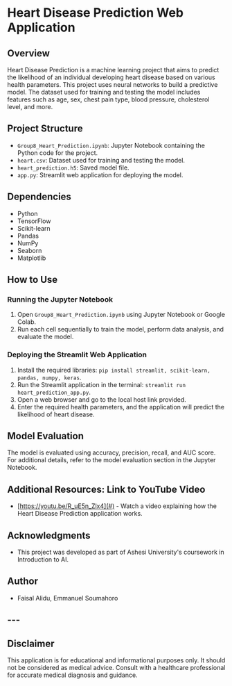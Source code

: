 # Heart Disease Prediction Web Application

## Overview

Heart Disease Prediction is a machine learning project that aims to predict the likelihood of an individual developing heart disease based on various health parameters. This project uses neural networks to build a predictive model. The dataset used for training and testing the model includes features such as age, sex, chest pain type, blood pressure, cholesterol level, and more.

## Project Structure

- `Group8_Heart_Prediction.ipynb`: Jupyter Notebook containing the Python code for the project.
- `heart.csv`: Dataset used for training and testing the model.
- `heart_prediction.h5`: Saved model file.
- `app.py`: Streamlit web application for deploying the model.

## Dependencies
- Python
- TensorFlow
- Scikit-learn
- Pandas
- NumPy
- Seaborn
- Matplotlib

## How to Use

### Running the Jupyter Notebook

1. Open `Group8_Heart_Prediction.ipynb` using Jupyter Notebook or Google Colab.
2. Run each cell sequentially to train the model, perform data analysis, and evaluate the model.

### Deploying the Streamlit Web Application

1. Install the required libraries: `pip install streamlit, scikit-learn, pandas, numpy, keras`.
2. Run the Streamlit application in the terminal: `streamlit run heart_prediction_app.py`.
3. Open a web browser and go to the local host link provided.
4. Enter the required health parameters, and the application will predict the likelihood of heart disease.

## Model Evaluation

The model is evaluated using accuracy, precision, recall, and AUC score. For additional details, refer to the model evaluation section in the Jupyter Notebook.

## Additional Resources: Link to YouTube Video

- [https://youtu.be/R_uE5n_Zlx4](#) - Watch a video explaining how the Heart Disease Prediction application works.


## Acknowledgments
- This project was developed as part of Ashesi University's coursework in Introduction to AI.


## Author
- Faisal Alidu, Emmanuel Soumahoro

## ---


## Disclaimer

This application is for educational and informational purposes only. It should not be considered as medical advice. Consult with a healthcare professional for accurate medical diagnosis and guidance.

